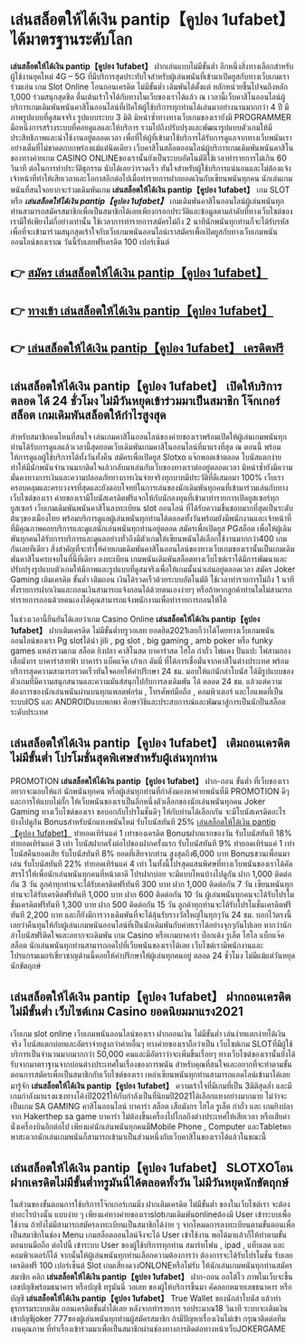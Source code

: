 # เล่นสล็อตให้ได้เงิน pantip【คูปอง 1ufabet】  ได้มาตรฐานระดับโลก

**เล่นสล็อตให้ได้เงิน pantip【คูปอง 1ufabet】** ฝากเล่นแบบไม่มีขั้นต่ำ  อีกหนึ่งสิ่งทางเลือกสำหรับผู้ใช้งานยุคใหม่ 4G – 5G ที่มีบริการสุดประทับใจสำหรับผู้เล่นพนันที่เข้ามาเปิดยูสกับทางเว็บเกมเราร่วมเล่น เกม Slot Online โอนถอนเครดิต ไม่มีขั้นต่ำ เดิมพันได้ตั้งแต่ หลักหน่วยขึ้นไปจนถึงหลัก 1,000 ร่วมสนุกสุดขีด ตื่นเต้นเร้าใจได้กับทางในเว็บของเราได้แล้ว ณ เวลานี้เว็บคาสิโนออนไลน์ผู้บริการเกมเดิมพันพนันคาสิโนออนไลน์ที่เปิดให้ผู้ใช้บริการทุกท่านได้เล่นมาอย่างนานมากกว่า 4 ปี มีภาพรูปแบบที่ดูสมจจริง รูปแบบระบบ 3 มิติ
มิหนำซ้ำทางทางเว็บเกมของเรายังมี  PROGRAMMER มือหนึ่งการสร้างระบบที่คอยดูแลและให้บริการ  รวมไปถึงปรับปรุงและพัฒนารูปแบบตัวเกมให้มีประสิทธิภาพและน่าใช้งานอยู่ตลอดเวลา เพื่อที่ให้ผู้ที่เข้ามาใช้บริการได้รับการดูแลจากทางเว็บพนันเราอย่างเต็มที่ไม่ขาดตกบกพร่องแม้แต่นิดเดียว เว็บคาสิโนสล็อตออนไลน์ผู้บริการเกมเดิมพันพนันคาสิโนของทางค่ายเกม CASINO ONLINEของเรานั้นยังเป็นระบบอัตโนมัติใช้เวลาทำรายการไม่เกิน 60 วินาที ต่อในการทำประวัติธุกรรม นับได้เลยว่ารวดเร็ว ทันใจสำหรับผู้ใช้บริการแน่นอนและไม่ต้องแจ้งเจ้าหน้าที่ทำให้เสียเวลาและโอกาสอีกต่อไปเมื่อทำรายการฝากยอดเงินกับเซียนพนันทุกคน
นักเล่นเกมพนันที่สนใจอยากจะร่วมเดิมพันเกม **เล่นสล็อตให้ได้เงิน pantip【คูปอง 1ufabet】** เกม SLOT  หรือ ***เล่นสล็อตให้ได้เงิน pantip【คูปอง 1ufabet】*** เกมเดิมพันคาสิโนออนไลน์ผู้เล่นพนันทุกท่านสามารถสมัครสมาชิกเพื่อเป็นสมาชิกได้เลยเพียงกรอกประวัติและข้อมูลตามลำดับที่ทางเว็บไซต์ของเรามีให้เพียงไม่กี่อย่างเท่านั้น ใช้เวลาการทำรายการสมัครไม่ถึง 2 นาทีนักพนันทุกท่านก็จะได้รับรหัสเพื่อที่จะเข้ามาร่วมสนุกสุดเร้าใจกับเว็บเกมพนันออนไลน์เราสมัครเพื่อเปิดยูสกับทางเว็บเกมพนันออนไลน์ของเราณ วันนี้รับเลยฟรีเครดิต 100 เปอร์เซ็นต์ 

## 👉 [สมัคร เล่นสล็อตให้ได้เงิน pantip【คูปอง 1ufabet】](https://archa888.com/)
## 👉 [ทางเข้า เล่นสล็อตให้ได้เงิน pantip【คูปอง 1ufabet】](https://archa888.com/)
## 👉 [เล่นสล็อตให้ได้เงิน pantip【คูปอง 1ufabet】 เครดิตฟรี](https://archa888.com/)

## เล่นสล็อตให้ได้เงิน pantip【คูปอง 1ufabet】 เปิดให้บริการตลอด ได้ 24 ชั่วโมง ไม่มีวันหยุดเข้าร่วมมาเป็นสมาชิก โจ๊กเกอร์ สล็อต เกมเดิมพันสล็อตให้กำไรสูงสุด

สำหรับสมาชิกคนไหนที่สนใจ เล่นเกมคาสิโนออนไลน์ของค่ายของเราพร้อมเปิดให้ผู้เล่นเกมพนันทุกท่านได้รับการดูแลแล้วเวลานี้สุดยอดเว็บเดิมพันเกมคาสิโนออนไลน์ที่มาแรงที่สุด ณ ตอนนี้ พร้อมให้การดูแลผู้ใช้บริการได้ทั้งวันทั้งคืน สมัครเพื่อเปิดยูส Slotxo แจ๊กพอตเข้าตลอด โบนัสแตกง่าย ทำให้มีนักพนันจำนวนมากติดใจแล้วกลับมาเล่นกับเว็บของทางเราต่ออยู่ตลอดเวลา มิหนำซ้ำยังมีความมั่นคงทางการเงินและความปลอดภัยทางการเงินจ่ายจริงทุกบาทมีประวัติที่ดีเสมอมา 100% เว็บเราครอบคลุมและครบวงจรที่สุดและยังตอบโจทย์ในการเล่นของนักเดิมพันทุกคนที่เข้ามาร่วมเล่นกับทางเว็บไซต์ของเรา
ค่ายของเรามีโบนัสเครดิตฟรีแจกให้กับนักลงทุนที่เข้ามาทำรายการเปิดยูสเซอร์ทุกยูสเซอร์ เว็บเกมเดิมพันพนันคาสิโนลงทะเบียน slot ออนไลน์ ที่ได้รับความชื่นชอบมากที่สุดเป็นระดับต้นๆของเมืองไทย พร้อมบริการดูแลผู้เล่นพนันทุกท่านได้ตลอดทั้งวันพร้อมยังมีพนักงานและเจ้าหน้าที่ที่มีคุณภาพคอยบริการและดูแลนักเล่นพนันทุกท่านอยู่ตลอด สมัครเพื่อเปิดยูส PGสล็อต เพื่อให้ผู้เดิมพันทุกคนได้รับการบริการและดูแลอย่างทั่วถึงมีตัวเกมให้เซียนพนันได้เลือกใช้งานมากกว่า400 เกมกันเลยทีเดียว
สิ่งสำคัญที่จะทำให้ค่ายเกมเดิมพันคาสิโนออนไลน์ของทางเว็บเกมของเรานั้นเป็นเกมเดิมพันคาสิโนครบจบในที่นี่ที่เดียว ลงทะเบียน  เกมพนันเดิมพันสล็อตทางเว็บไซต์เราได้มีการพัฒนาและปรับปรุงรูปแบบตัวเกมให้มีภาพและรูปแบบที่ดูสมจริงเพื่อให้เกมนั้นน่าเล่นอยู่ตลอดเวลา สมัคร Joker Gaming เติมเครดิต ขั้นต่ำ เติมถอน เงินได้รวดเร็วด้วยระบบอัตโนมัติ ใช้เวลาทำรายการไม่ถึง 1 นาทีทั้งรายการฝากเงินและถอนเงินสามารถแจ้งถอนได้ด้วยตนเองง่ายๆ หรือถ้าหากลูกค้าท่านใดไม่สามารถทำรายการถอนด้วยตนเองได้คุณสามารถแจ้งพนักงานเพื่อทำรายการถอนให้ได้

ในช่วงเวลานี้ยืนยันได้เลยว่าเกม  Casino Online **เล่นสล็อตให้ได้เงิน pantip【คูปอง 1ufabet】** ฝากเติมเครดิต ไม่มีขั้นต่ำทรูวอเลท ยอดฮิต2021เลยก็ว่าได้โดยทางเว็บเกมพนันออนไลน์ของเรา Pg slotได้นำ  jili , pg slot , big gaming , amb poker หรือ funky games แหล่งรวมเกม สล็อต ยิงปลา คาสิโนสด บาคาร่าสด ไฮโล กำถั่ว ไพ่แคง ปั่นแปะ ไพ่สามกอง เสือมังกร บาคาร่าสายฟ้า บาคาร่า แบ็คแจ๊ค เก้าเก ดัมมี่ ที่ได้การเชื่อมั่นจากคาสิโนต่างประเทศ พร้อมบริการสุดความสามารถรวดเร็วทันใจคอยให้คำปรึกษา 24 ชม. มอบให้แก่นักล่าโบนัส ได้มีรูปแบบของตัวเกมที่มีความสนุกสนานและความมันส์สนุกไปกับการลงเดิมพัน ได้ ตลอด 24 ชม. แล้วแต่ความต้องการของนักเล่นพนันผ่านบนทุกแพลตฟอร์ม , โทรศัพท์มือถือ , คอมพิวเตอร์ และไอแพดที่เป็นระบบIOS และ ANDROIDแบบพกพา ศึกษาวิธีและประสบการณ์และพัฒนาสู่การเป็นนักปั่นสล็อตระดับประเทศ

## เล่นสล็อตให้ได้เงิน pantip【คูปอง 1ufabet】 เติมถอนเครดิตไม่มีขั้นต่ำ โปรโมชั่นสุดพิเศษสำหรับผู้เล่นทุกท่าน

 PROMOTION  **เล่นสล็อตให้ได้เงิน pantip【คูปอง 1ufabet】** ฝาก-ถอน ขั้นต่ำ ที่เว็บของเราอยากจะมอบให้แก่  นักพนันทุกคน หรือผู้เล่นทุกท่านที่กำลังมองหาค่ายพนันที่มี  PROMOTION ดีๆ และการให้แบบไม่กั๊ก ให้เว็บพนันของเราเป็นอีกหนึ่งตัวเลือกของนักเล่นพนันทุกคน Joker Gaming ทางเว็บไซต์ของเรา ขอบอกกับโปรโมชั่นดีๆ ให้กับท่านได้เลือกกัน จะมีโบนัสเครดิตอะไรบ้างไปดูกัน
Bonusสำหรับนักแทงพนันใหม่ รับโบนัสทันที 25% [เล่นสล็อตให้ได้เงิน pantip【คูปอง 1ufabet】](https://archa888.com/) ทำยอดเทิร์นแค่ 1 เท่าของเครดิต
Bonusฝากแรกของวัน รับโบนัสทันที 18% ทำยอดเทิร์นแค่ 3 เท่า
โบนัสฝากครั้งต่อไปของฝากครั้งแรก รับโบนัสทันที 9% ทำยอดเทิร์นแค่ 1 เท่า
โบนัสคืนยอดเสีย รับโบนัสทันที 8% ยอดที่เสียจากท่าน สูงสุดถึง6,000 บาท
Bonusชวนเพื่อนมาเล่น รับโบนัสทันที 22% ทำยอดเทิร์นแค่ 4 เท่า
ในทั้งนี้โปรสุดแสนพิศษที่ทางเว็บพนันของเราได้คัดสรรไว้ให้เพื่อนักเล่นพนันทุกคนที่หน้าตาดี โปรฝากบ่อย จะมีแบบไหนบ้างไปดูกัน
ฝาก 1,000 ติดต่อกัน 3 วัน ลูกค้าทุกท่านจะได้รับเครดิตฟรีทันที 300 บาท
ฝาก 1,000 ติดต่อกัน 7 วัน เซียนพนันทุกท่านจะได้รับเครดิตฟรีทันที 1,000 บาท
ฝาก 600 ติดต่อกัน 10 วัน ผู้เล่นพนันทุกคนจะได้รับโปรโมชั่นเครดิตฟรีทันที 1,300 บาท
ฝาก 500 ติดต่อกัน 15 วัน ลูกค้าทุกท่านจะได้รับโปรโมชั่นเครดิตฟรีทันที 2,200 บาท
และก็ยังมีการวางเดิมพันที่จะได้ลุ้นรับรางวัลใหญ่ในทุกๆวัน 24 ชม. บอกไว้ตรงนี้เลยว่าคืนทุนให้กับผู้เล่นเกมพนันออนไลน์ที่เป็นนักเดิมพันกับค่ายเราได้อย่างจุกๆกันไปเลย หากว่านักล่าโบนัสฟรีติดใจและอยากจะเดิมพัน เกม Casino หรือเกมบาคาร่า ป๊อกเด้ง รูเล็ต ไฮโล แบ็กแจ๊ค สล็อต นักเล่นพนันทุกท่านสามารถกดไปที่เว็บพนันของเราได้เลย เว็บไซต์เรามีพนักงานและโปรแกรมเมอร์เชี่ยวชาญด้านนี้คอยให้คำปรึกษาให้ผู้เล่นทุกคนอยู่ ตลอด 24 ชั่วโมง ไม่มีแม้แต่วันหยุดนักขัตฤกษ์

## เล่นสล็อตให้ได้เงิน pantip【คูปอง 1ufabet】 ฝากถอนเครดิต ไม่มีขั้นต่ำ  เว็บไซต์เกม Casino ยอดนิยมมาแรง2021

เว็บเกม slot online เว็บเกมพนันออนไลน์ของเรา ฝากถอนเงิน ไม่มีขั้นต่ำ เล่นง่ายแตกง่ายได้เงินจริง โบนัสแตกบ่อยและอัตราจ่ายสูงกว่าค่ายอื่นๆ ทางค่ายของเราถือว่าเป็น เว็บไซต์เกม SLOTที่มีผู้ใช้บริการเป็นจำนวนมากมากกว่า 50,000 คนและมีอัตราว่าจะเพิ่มขึ้นเรื่อยๆ ทางเว็บไซต์ของเรานั้นยังได้รับจากมาตราฐานจากบ่อนต่างประเทศในเรื่องของการพนัน สำหรับคุณที่สนใจและอยากที่จะทำตามขั้นตอนการสมัครเพื่อเป็นสมาชิกกับเว็บไซต์ของเรา เหล่าเซียนพนันทุกท่านสามารถแอดไลน์เข้ามาได้เลย
	มารู้จัก **เล่นสล็อตให้ได้เงิน pantip【คูปอง 1ufabet】** ความเร้าใจที่มีเกมที่เป็น 3มิติสุดล้ำ และมีเกมกำลังมาแรงแซงทางโค้งปี2021ให้กับกำลังเป็นที่นิยมปี2021ได้เลือกแทงอย่างมากมาย  ไม่ว่าจะเป็นเกม SA GAMING คาสิโนออนไลน์ บาคาร่า สล็อต เสือมังกร ไฮโล รูเล็ต กำถั่ว และ เกมยิงปลา จาก Hakerthep sa game บาคาร่า ไม่ต้องขึ้นเครื่องไปไกลถึงต่างประเทศให้เสียเวลา หรือเสียค่านั่งเครื่องบินอีกต่อไป เพียงแค่นักเล่นพนันทุกคนมีMobile Phone , Computer และTabletพกพาสะดวกนักเล่นเกมพนันก็สามารถเข้ามาเป็นส่วนหนึ่งกับเว็บคาสิโนของเราได้แล้วในขณะนี้

## เล่นสล็อตให้ได้เงิน pantip【คูปอง 1ufabet】 SLOTXOโอนฝากเครดิตไม่มีขั้นต่ำทรูมันนี่ได้ตลอดทั้งวัน ไม่มีวันหยุดนักขัตฤกษ์

ในส่วนของขั้นตอนการใช้บริการโจ๊กเกอร์เกมมิ่ง ฝากเติมเครดิต ไม่มีขั้นต่ำ ของในเว็บไซต์เรา จะต้องทำอะไรบ้างนั้น แบบง่าย ๆ เพียงแค่ทางค่ายของเราslotเกมเดิมพันonlineต้องมี User เข้าระบบเพื่อใช้งาน ถ้ายังไม่มีสามารถสมัครลงทะเบียนเป็นสมาชิกได้ง่าย ๆ จากโหมดการลงทะเบียนตามขั้นตอนเพื่อเป็นสมาชิกในช่อง Menu เกมสล็อตออนไลน์จึงจะได้ User เข้าใช้งาน พอได้มาแล้วก็ให้ทำตามขั้นตอนบนมือถือ ต่อไปนี้
เข้าระบบ User  ของผู้ใช้บริการทุกท่าน สมาร์ทโฟน , ipad , แท็บเลต และคอมพิวเตอร์ก็ได้
จากนั้นให้ผู้เล่นพนันทุกท่านเลือกความต้องการว่า ต้องการจะได้รับโปรโมชั่น รับเลยเครดิตฟรี 100 เปอร์เซ็นต์ Slot เกมเสี่ยงดวงONLONEหรือไม่รับ
ให้นักเล่นเกมพนันทุกท่านสมัครสมาชิก คลิก **เล่นสล็อตให้ได้เงิน pantip【คูปอง 1ufabet】** ฝาก-ถอน ออโต้ไว ภาพในเว็บจะขึ้นเลขบัญชีพร้อมธนาคาร หรือบัญชี ทรูมันนี่ วอเลท ของผู้ให้บริการขึ้นมา
คัดลอกหมายเลขธนาคาร หรือบัญชี **เล่นสล็อตให้ได้เงิน pantip【คูปอง 1ufabet】** True Wallet ของนักล่าโบนัส แล้วทำธุรกรรมระบบเติม ถอนเครดิตขั้นต่ำได้เลย
หลังจากทำรายการ รอประมาณ18 วินาที ระบบจะเติมเงินเข้าบัญชีjoker 777ของผู้เล่นพนันทุกท่านผู้สมัครสมาชิก
ถ้ามีปัญหาเรื่องเงินไม่เข้า กรุณาติดต่อทีมงานคุณภาพ ที่ทำเรื่องเข้าร่วมมาเพื่อเป็นสมาชิกผ่านช่องทางการติดต่อทางหน้าเว็บJOKERGAME



